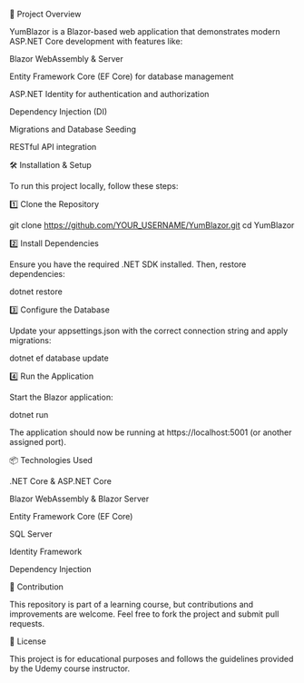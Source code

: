 📌 Project Overview

YumBlazor is a Blazor-based web application that demonstrates modern ASP.NET Core development with features like:

Blazor WebAssembly & Server

Entity Framework Core (EF Core) for database management

ASP.NET Identity for authentication and authorization

Dependency Injection (DI)

Migrations and Database Seeding

RESTful API integration

🛠 Installation & Setup

To run this project locally, follow these steps:

1️⃣ Clone the Repository

git clone https://github.com/YOUR_USERNAME/YumBlazor.git
cd YumBlazor

2️⃣ Install Dependencies

Ensure you have the required .NET SDK installed. Then, restore dependencies:

dotnet restore

3️⃣ Configure the Database

Update your appsettings.json with the correct connection string and apply migrations:

dotnet ef database update

4️⃣ Run the Application

Start the Blazor application:

dotnet run

The application should now be running at https://localhost:5001 (or another assigned port).

📦 Technologies Used

.NET Core & ASP.NET Core

Blazor WebAssembly & Blazor Server

Entity Framework Core (EF Core)

SQL Server

Identity Framework

Dependency Injection


🤝 Contribution

This repository is part of a learning course, but contributions and improvements are welcome. Feel free to fork the project and submit pull requests.

📜 License

This project is for educational purposes and follows the guidelines provided by the Udemy course instructor.
